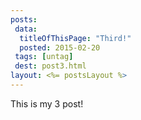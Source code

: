 ```yaml
---
posts:
 data:
  titleOfThisPage: "Third!"
  posted: 2015-02-20
 tags: [untag]
 dest: post3.html
layout: <%= postsLayout %>
---
```


This is my 3 post!